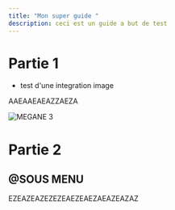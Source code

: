 ```yaml
---
title: "Mon super guide "
description: ceci est un guide a but de test
---
```

# Partie 1

* test d'une integration image

AAEAAEAEAZZAEZA

![](/images/8414400634_3f3322a084_b.jpg "MEGANE 3")

# Partie 2

## @SOUS MENU

EZEAZEAZEZEZEAEZEAEZAEAZEAZAZ
